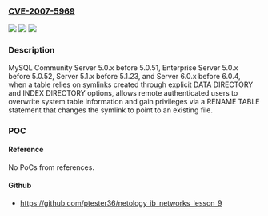 ### [CVE-2007-5969](https://cve.mitre.org/cgi-bin/cvename.cgi?name=CVE-2007-5969)
![](https://img.shields.io/static/v1?label=Product&message=n%2Fa&color=blue)
![](https://img.shields.io/static/v1?label=Version&message=n%2Fa&color=blue)
![](https://img.shields.io/static/v1?label=Vulnerability&message=n%2Fa&color=brighgreen)

### Description

MySQL Community Server 5.0.x before 5.0.51, Enterprise Server 5.0.x before 5.0.52, Server 5.1.x before 5.1.23, and Server 6.0.x before 6.0.4, when a table relies on symlinks created through explicit DATA DIRECTORY and INDEX DIRECTORY options, allows remote authenticated users to overwrite system table information and gain privileges via a RENAME TABLE statement that changes the symlink to point to an existing file.

### POC

#### Reference
No PoCs from references.

#### Github
- https://github.com/ptester36/netology_ib_networks_lesson_9

